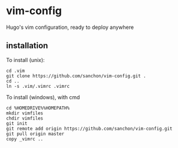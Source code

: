 vim-config
==========

Hugo's vim configuration, ready to deploy anywhere


installation
------------

To install (unix): 

    cd .vim
    git clone https://github.com/sanchon/vim-config.git .
    cd ..
    ln -s .vim/.vimrc .vimrc



To install (windows), with cmd

    cd %HOMEDRIVE%%HOMEPATH%
    mkdir vimfiles
    chdir vimfiles
    git init
    git remote add origin https://github.com/sanchon/vim-config.git 
    git pull origin master
    copy _vimrc ..


